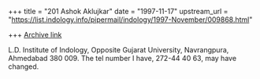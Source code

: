 +++
title = "201 Ashok Aklujkar"
date = "1997-11-17"
upstream_url = "https://list.indology.info/pipermail/indology/1997-November/009868.html"

+++
[Archive link](https://list.indology.info/pipermail/indology/1997-November/009868.html)

L.D. Institute of Indology, Opposite Gujarat University, Navrangpura,
Ahmedabad 380 009.  The tel number I have, 272-44 40 63, may have changed.



